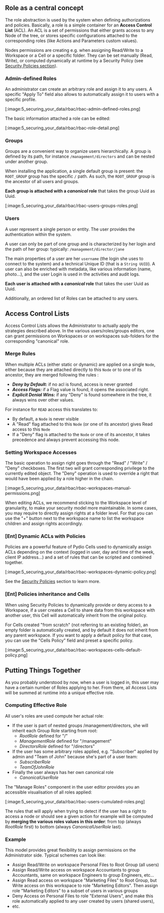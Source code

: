 ## Role as a central concept

The role abstraction is used by the system when defining authorizations and policies. Basically, a role is a simple container for an **Access Control List** (ACL). 
An ACL is a set of permissions that either grants access to any Node of the tree, or stores specific configurations attached to the corresponding roles (like Actions and Parameters custom values).

Nodes permissions are creating e.g. when assigning Read/Write to a Workspace or a Cell or a specific folder. They can be set manually (Read, Write), or computed dynamically at runtime by a Security Policy (see [Security Policies section](./ed-security-policies)).

### Admin-defined Roles

An administrator can create an arbitrary role and assign it to any users. A specific "Apply To" field also allows to automatically assign it to users with a specific profile.

[:image:5_securing_your_data/rbac/rbac-admin-defined-roles.png]

The basic information attached a role can be edited: 

[:image:5_securing_your_data/rbac/rbac-role-detail.png]

### Groups

Groups are a convenient way to organize users hierarchically. A group is defined by its path, for instance `/management/directors` and can be nested under another group. 

When installing the application, a single default group is present: the `ROOT_GROUP` group has the specific `/` path. As such, the `ROOT_GROUP` group is the ancestor of all users and groups.

**Each group is attached with a _canonical_ role** that takes the group Uuid as Uuid.

[:image:5_securing_your_data/rbac/rbac-users-groups-roles.png]

### Users

A user represent a single person or entity. The user provides the authentication within the system. 

A user can only be part of one group and is characterized by her login and the path of her group: typically:  `/management/director/jane`

The main properties of a user are her `username` (the login she uses to connect to the system) and a technical Unique ID (that is a `String UUID`). A user can also be enriched with metadata, like various information (name, photo...), and the user Login is used in the activities and audit logs.

**Each user is attached with a _canonical_ role** that takes the user Uuid as Uuid.

Additionally, an ordered list of Roles can be attached to any users.

## Access Control Lists

Access Control Lists allows the Administrator to actually apply the strategies described above. In the various users/roles/groups editors, one can grant permissions on Workspaces or on workspaces sub-folders for the corresponding "canonical" role.

### Merge Rules

When multiple ACLs (either static or dynamic) are applied on a single `Node`, either because they are attached directly to this `Node` or to one of its ancestor, they are merged following the rules :

- **_Deny by Default:_** if no acl is found, access is never granted
- **_Access Flags:_** if a Flag value is found, it opens the associated right.
- **_Explicit Denial Wins:_** if any "Deny" is found somewhere in the tree, it always wins over other values.

For instance for `READ` access this translates to:

- By default, a `Node` is never visible
- A "Read" flag attached to this `Node` (or one of its ancestor) gives Read access to this `Node`
- If a "Deny" flag is attached to the `Node` or one of its ancestor, it takes precedence and always prevent accessing this node.

### Setting Workspace Accesses

The basic operation to assign right goes through the "Read" / "Write" / "Deny" checkboxes. The first two will grant corresponding privilege to the currently edited object. The "Deny" operation is used to override a right that would have been applied by a role higher in the chain.

[:image:5_securing_your_data/rbac/rbac-workspaces-manual-permissions.png]

When editing ACLs, we recommend sticking to the Workspace level of granularity, to make your security model more maintainable. In some cases, you may require to directly assign rights at a folder level. For that you can use the "+" button next to the workspace name to list the workspace children and assign rights accordingly.

### [Ent] Dynamic ACLs with Policies

Policies are a powerful feature of Pydio Cells used to dynamically assign ACLs depending on the context (logged in user, day and time of the week, client IP address...) and a set of rules that can be scripted and combined together. 

[:image:5_securing_your_data/rbac/rbac-workspaces-dynamic-policy.png]

See the [Security Policies](./ed-dynamic-access-control) section to learn more.

### [Ent] Policies inheritance and Cells

When using Security Policies to dynamically provide or deny access to a Workspace, if a user creates a Cell to share data from this workspace with another user, this Cell will automatically inherit from the original policy. 

For Cells created "from scratch" (not referring to an existing folder), an empty folder is automatically created, and by default it does not inherit from any parent workspace. If you want to apply a default policy for that case, you can use the "Cells Policy" field and preset a specific policy.

[:image:5_securing_your_data/rbac/rbac-workspaces-cells-default-policy.png]

## Putting Things Together

As you probably understood by now, when a user is logged in, this user may have a certain number of Roles applying to her. From there, all Access Lists will be summed at runtime into a unique effective role.

### Computing Effective Role

All user's roles are used compute her actual role:

- If the user is part of nested groups /management/directors, she will inherit each Group Role starting from root:
  - _RootRole_ defined for "/"
  - _ManagementRole_ defined for "/management"
  - _DirectorsRole_ defined for "/directors"
- If the user has some arbitrary roles applied, e.g. "Subscriber" applied by admin and "Team of John" because she's part of a user team:
  - _SubscriberRole_
  - _TeamOfJohnRole_
- Finally the user always has her own canonical role
  - _CanonicalUserRole_

The "Manage Roles" component in the user editor provides you an accessible visualisation of all roles applied: 

[:image:5_securing_your_data/rbac/rbac-users-cumulated-roles.png]

The rules that will apply when trying to detect if the user has a right to access a node or should see a given action for example will be computed by **merging the various roles values in this order**: from top (always _RootRole_ first) to bottom (always _CanonicalUserRole_ last).

### Example

This model provides great flexibility to assign permissions on the Administrator side. Typical schemes can look like:

- Assign Read/Write on workspace Personal Files to Root Group (all users)
- Assign Read/Write access on workspace Accountants to group Accountants, same on workspace Engineers to group Engineers, etc...
- Assign Read access on workspace "Marketing Files" to Root Group, but Write access on this workspace to role "Marketing Editors". Then assign role "Marketing Editors" to a subset of users in various groups
- Deny Access on Personal Files to role "External Users", and make this role automatically applied to any user created by users (shared users),
- etc.

